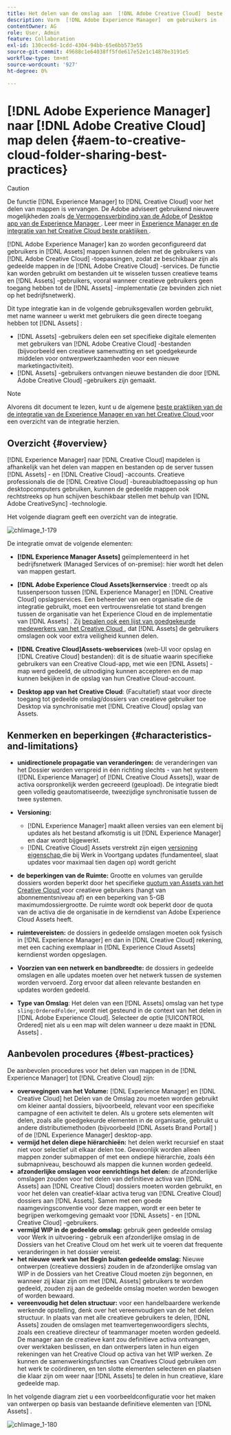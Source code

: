 ```yaml
---
title: Het delen van de omslag aan  [!DNL Adobe Creative Cloud]  beste praktijken
description: Vorm  [!DNL Adobe Experience Manager]  om gebruikers in  [!DNL Experience Manager Assets]  toe te staan om omslagen met de gebruikers van Adobe Creative Cloud uit te wisselen.
contentOwner: AG
role: User, Admin
feature: Collaboration
exl-id: 130cec6d-1cdd-4304-94bb-65e6bb573e55
source-git-commit: 49688c1e64038ff5fde617e52e1c14878e3191e5
workflow-type: tm+mt
source-wordcount: '927'
ht-degree: 0%

---
```


# [!DNL Adobe Experience Manager] naar [!DNL Adobe Creative Cloud] map delen {#aem-to-creative-cloud-folder-sharing-best-practices}

>[!CAUTION]
>
>De functie [!DNL Experience Manager] to [!DNL Creative Cloud] voor het delen van mappen is vervangen. De Adobe adviseert gebruikend nieuwere mogelijkheden zoals [ de Vermogensverbinding van de Adobe ](https://helpx.adobe.com/enterprise/using/adobe-asset-link.html) of [ Desktop app van de Experience Manager ](https://experienceleague.adobe.com/docs/experience-manager-desktop-app/using/using.html). Leer meer in [ Experience Manager en de integratie van het Creative Cloud beste praktijken ](/help/assets/aem-cc-integration-best-practices.md).

[!DNL Adobe Experience Manager] kan zo worden geconfigureerd dat gebruikers in [!DNL Assets] mappen kunnen delen met de gebruikers van [!DNL Adobe Creative Cloud] -toepassingen, zodat ze beschikbaar zijn als gedeelde mappen in de [!DNL Adobe Creative Cloud] -services. De functie kan worden gebruikt om bestanden uit te wisselen tussen creatieve teams en [!DNL Assets] -gebruikers, vooral wanneer creatieve gebruikers geen toegang hebben tot de [!DNL Assets] -implementatie (ze bevinden zich niet op het bedrijfsnetwerk).

Dit type integratie kan in de volgende gebruiksgevallen worden gebruikt, met name wanneer u werkt met gebruikers die geen directe toegang hebben tot [!DNL Assets] :

* [!DNL Assets] -gebruikers delen een set specifieke digitale elementen met gebruikers van [!DNL Adobe Creative Cloud] -bestanden (bijvoorbeeld een creatieve samenvatting en set goedgekeurde middelen voor ontwerpwerkzaamheden voor een nieuwe marketingactiviteit).
* [!DNL Assets] -gebruikers ontvangen nieuwe bestanden die door [!DNL Adobe Creative Cloud] -gebruikers zijn gemaakt.

>[!NOTE]
>
>Alvorens dit document te lezen, kunt u de algemene [ beste praktijken van de de integratie van de Experience Manager en van het Creative Cloud ](/help/assets/aem-cc-integration-best-practices.md) voor een overzicht van de integratie herzien.

## Overzicht {#overview}

[!DNL Experience Manager] naar [!DNL Creative Cloud] mapdelen is afhankelijk van het delen van mappen en bestanden op de server tussen [!DNL Assets] - en [!DNL Creative Cloud] -accounts. Creatieve professionals die de [!DNL Creative Cloud] -bureaubladtoepassing op hun desktopcomputers gebruiken, kunnen de gedeelde mappen ook rechtstreeks op hun schijven beschikbaar stellen met behulp van [!DNL Adobe CreativeSync] -technologie.

Het volgende diagram geeft een overzicht van de integratie.

![ chlimage_1-179 ](assets/chlimage_1-406.png)

De integratie omvat de volgende elementen:

* **[!DNL Experience Manager Assets]** geïmplementeerd in het bedrijfsnetwerk (Managed Services of on-premise): hier wordt het delen van mappen gestart.
* **[!DNL Adobe Experience Cloud Assets]kernservice** : treedt op als tussenpersoon tussen [!DNL Experience Manager] en [!DNL Creative Cloud] opslagservices. Een beheerder van een organisatie die de integratie gebruikt, moet een vertrouwensrelatie tot stand brengen tussen de organisatie van het Experience Cloud en de implementatie van [!DNL Assets] . Zij [ bepalen ook een lijst van goedgekeurde medewerkers van het Creative Cloud ](https://experienceleague.adobe.com/docs/core-services/interface/services/assets/t-admin-add-cc-user.html), dat [!DNL Assets] de gebruikers omslagen ook voor extra veiligheid kunnen delen.

* **[!DNL Creative Cloud]Assets-webservices** (web-UI voor opslag en [!DNL Creative Cloud] bestanden): dit is de situatie waarin specifieke gebruikers van een Creative Cloud-app, met wie een [!DNL Assets] -map werd gedeeld, de uitnodiging kunnen accepteren en de map kunnen bekijken in de opslag van hun Creative Cloud-account.
* **Desktop app van het Creative Cloud**: (Facultatief) staat voor directe toegang tot gedeelde omslag/dossiers van creatieve gebruiker toe Desktop via synchronisatie met [!DNL Creative Cloud] opslag van Assets.

## Kenmerken en beperkingen {#characteristics-and-limitations}

* **unidirectionele propagatie van veranderingen:** de veranderingen van het Dossier worden verspreid in één richting slechts - van het systeem ([!DNL Experience Manager] of [!DNL Creative Cloud Assets]), waar de activa oorspronkelijk werden gecreeerd (geupload). De integratie biedt geen volledig geautomatiseerde, tweezijdige synchronisatie tussen de twee systemen.
* **Versioning:**

   * [!DNL Experience Manager] maakt alleen versies van een element bij updates als het bestand afkomstig is uit [!DNL Experience Manager] en daar wordt bijgewerkt.
   * [!DNL Creative Cloud] Assets verstrekt zijn eigen [ versioning eigenschap ](https://helpx.adobe.com/creative-cloud/help/versioning-faq.html) die bij Werk in Voortgang updates (fundamenteel, slaat updates voor maximaal tien dagen op) wordt gericht

* **de beperkingen van de Ruimte:** Grootte en volumes van geruilde dossiers worden beperkt door het specifieke [ quotum van Assets van het Creative Cloud ](https://helpx.adobe.com/creative-cloud/kb/file-storage-quota.html) voor creatieve gebruikers (hangt van abonnementsniveau af) en een beperking van 5-GB maximumdossiergrootte. De ruimte wordt ook beperkt door de quota van de activa die de organisatie in de kerndienst van Adobe Experience Cloud Assets heeft.

* **ruimtevereisten:** de dossiers in gedeelde omslagen moeten ook fysisch in [!DNL Experience Manager] en dan in [!DNL Creative Cloud] rekening, met een caching exemplaar in [!DNL Experience Cloud Assets] kerndienst worden opgeslagen.
* **Voorzien van een netwerk en bandbreedte:** de dossiers in gedeelde omslagen en alle updates moeten over het netwerk tussen de systemen worden vervoerd. Zorg ervoor dat alleen relevante bestanden en updates worden gedeeld.
* **Type van Omslag**: Het delen van een [!DNL Assets] omslag van het type `sling:OrderedFolder`, wordt niet gesteund in de context van het delen in [!DNL Adobe Experience Cloud]. Selecteer de optie [!UICONTROL Ordered] niet als u een map wilt delen wanneer u deze maakt in [!DNL Assets] .

## Aanbevolen procedures {#best-practices}

De aanbevolen procedures voor het delen van mappen in de [!DNL Experience Manager] tot [!DNL Creative Cloud] zijn:

* **overwegingen van het Volume:** [!DNL Experience Manager] en [!DNL Creative Cloud] het Delen van de Omslag zou moeten worden gebruikt om kleiner aantal dossiers, bijvoorbeeld, relevant voor een specifieke campagne of een activiteit te delen. Als u grotere sets elementen wilt delen, zoals alle goedgekeurde elementen in de organisatie, gebruikt u andere distributiemethoden (bijvoorbeeld [!DNL Assets Brand Portal] ) of de [!DNL Experience Manager] desktop-app.
* **vermijd het delen diepe hiërarchieën:** het delen werkt recursief en staat niet voor selectief uit elkaar delen toe. Gewoonlijk worden alleen mappen zonder submappen of met een ondiepe hiërarchie, zoals één submapniveau, beschouwd als mappen die kunnen worden gedeeld.
* **afzonderlijke omslagen voor eenrichtings het delen:** de afzonderlijke omslagen zouden voor het delen van definitieve activa van [!DNL Assets] aan [!DNL Creative Cloud] dossiers moeten worden gebruikt, en voor het delen van creatief-klaar activa terug van [!DNL Creative Cloud] dossiers aan [!DNL Assets]. Samen met een goede naamgevingsconventie voor deze mappen, wordt er een beter te begrijpen werkomgeving gemaakt voor [!DNL Assets] - en [!DNL Creative Cloud] -gebruikers.
* **vermijd WIP in de gedeelde omslag:** gebruik geen gedeelde omslag voor Werk in uitvoering - gebruik een afzonderlijke omslag in de Dossiers van het Creative Cloud om het werk uit te voeren dat frequente veranderingen in het dossier vereist.
* **het nieuwe werk van het Begin buiten gedeelde omslag:** Nieuwe ontwerpen (creatieve dossiers) zouden in de afzonderlijke omslag van WIP in de Dossiers van het Creative Cloud moeten zijn begonnen, en wanneer zij klaar zijn om met [!DNL Assets] gebruikers te worden gedeeld, zouden zij aan de gedeelde omslag moeten worden bewogen of worden bewaard.
* **vereenvoudig het delen structuur:** voor een handelbaardere werkende werkende opstelling, denk over het vereenvoudigen van de het delen structuur. In plaats van met alle creatieve gebruikers te delen, [!DNL Assets] zouden de omslagen met teamvertegenwoordigers slechts, zoals een creatieve directeur of teammanager moeten worden gedeeld. De manager aan de creatieve kant zou definitieve activa ontvangen, over werktaken beslissen, en dan ontwerpers laten in hun eigen rekeningen van het Creative Cloud op activa van het WIP werken. Ze kunnen de samenwerkingsfuncties van Creatives Cloud gebruiken om het werk te coördineren, en ten slotte elementen selecteren en plaatsen die klaar zijn om weer naar [!DNL Assets] te delen in hun creatieve, klare gedeelde map.

In het volgende diagram ziet u een voorbeeldconfiguratie voor het maken van ontwerpen op basis van bestaande definitieve elementen van [!DNL Assets] .

![ chlimage_1-180 ](assets/chlimage_1-407.png)
